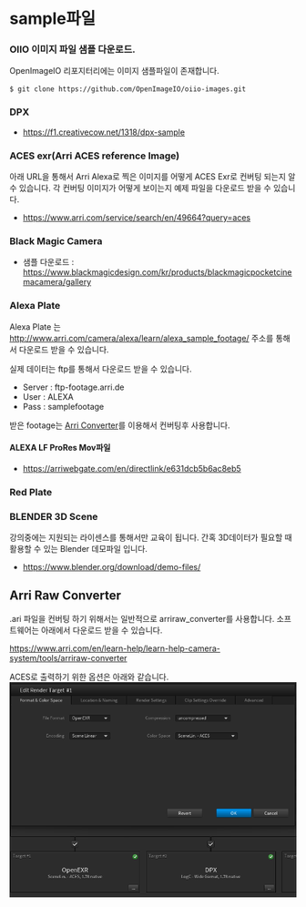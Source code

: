 # sample파일

### OIIO 이미지 파일 샘플 다운로드.
OpenImageIO 리포지터리에는 이미지 샘플파일이 존재합니다.
```
$ git clone https://github.com/OpenImageIO/oiio-images.git
```

### DPX
- https://f1.creativecow.net/1318/dpx-sample

### ACES exr(Arri ACES reference Image)
아래 URL을 통해서 Arri Alexa로 찍은 이미지를 어떻게 ACES Exr로 컨버팅 되는지 알 수 있습니다.
각 컨버팅 이미지가 어떻게 보이는지 예제 파일을 다운로드 받을 수 있습니다.

- https://www.arri.com/service/search/en/49664?query=aces

### Black Magic Camera
- 샘플 다운로드 : https://www.blackmagicdesign.com/kr/products/blackmagicpocketcinemacamera/gallery

### Alexa Plate
Alexa Plate 는 http://www.arri.com/camera/alexa/learn/alexa_sample_footage/ 주소를 통해서 다운로드 받을 수 있습니다.

실제 데이터는 ftp를 통해서 다운로드 받을 수 있습니다.

- Server : ftp-footage.arri.de
- User : ALEXA
- Pass : samplefootage

받은 footage는 [Arri Converter](http://www.arri.com/camera/alexa/tools/arriraw_converter/)를 이용해서 컨버팅후 사용합니다.

#### ALEXA LF ProRes Mov파일
- https://arriwebgate.com/en/directlink/e631dcb5b6ac8eb5

### Red Plate

### BLENDER 3D Scene
강의중에는 지원되는 라이센스를 통해서만 교육이 됩니다. 간혹 3D데이터가 필요할 때 활용할 수 있는 Blender 데모파일 입니다.

- https://www.blender.org/download/demo-files/

## Arri Raw Converter

.ari 파일을 컨버팅 하기 위해서는 일반적으로 arriraw_converter를 사용합니다.
소프트웨어는 아래에서 다운로드 받을 수 있습니다.

https://www.arri.com/en/learn-help/learn-help-camera-system/tools/arriraw-converter

ACES로 출력하기 위한 옵션은 아래와 같습니다.
![raw_convert](../figures/arriraw_convert_aces.png)